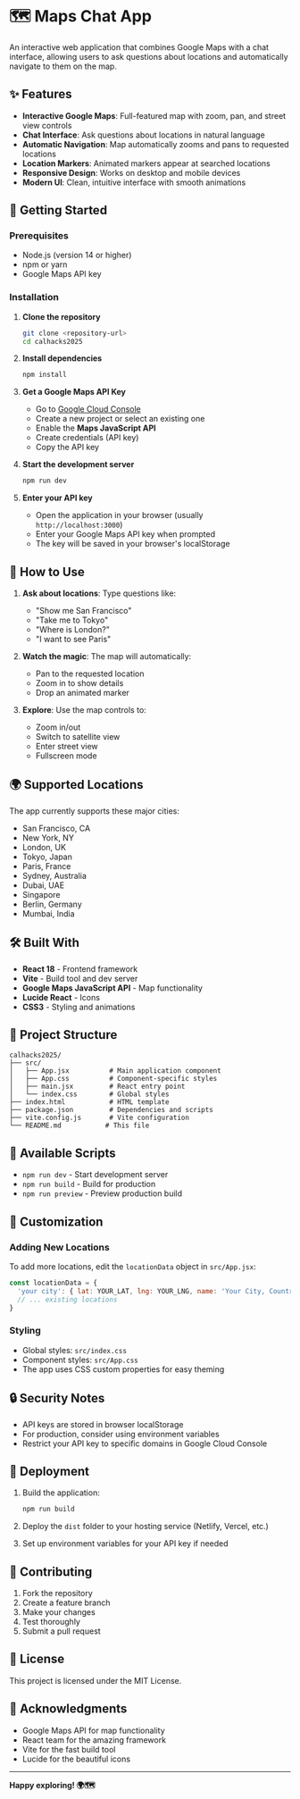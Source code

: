 # 🗺️ Maps Chat App

An interactive web application that combines Google Maps with a chat interface, allowing users to ask questions about locations and automatically navigate to them on the map.

## ✨ Features

- **Interactive Google Maps**: Full-featured map with zoom, pan, and street view controls
- **Chat Interface**: Ask questions about locations in natural language
- **Automatic Navigation**: Map automatically zooms and pans to requested locations
- **Location Markers**: Animated markers appear at searched locations
- **Responsive Design**: Works on desktop and mobile devices
- **Modern UI**: Clean, intuitive interface with smooth animations

## 🚀 Getting Started

### Prerequisites

- Node.js (version 14 or higher)
- npm or yarn
- Google Maps API key

### Installation

1. **Clone the repository**
   ```bash
   git clone <repository-url>
   cd calhacks2025
   ```

2. **Install dependencies**
   ```bash
   npm install
   ```

3. **Get a Google Maps API Key**
   - Go to [Google Cloud Console](https://console.cloud.google.com/)
   - Create a new project or select an existing one
   - Enable the **Maps JavaScript API**
   - Create credentials (API key)
   - Copy the API key

4. **Start the development server**
   ```bash
   npm run dev
   ```

5. **Enter your API key**
   - Open the application in your browser (usually `http://localhost:3000`)
   - Enter your Google Maps API key when prompted
   - The key will be saved in your browser's localStorage

## 🎯 How to Use

1. **Ask about locations**: Type questions like:
   - "Show me San Francisco"
   - "Take me to Tokyo"
   - "Where is London?"
   - "I want to see Paris"

2. **Watch the magic**: The map will automatically:
   - Pan to the requested location
   - Zoom in to show details
   - Drop an animated marker

3. **Explore**: Use the map controls to:
   - Zoom in/out
   - Switch to satellite view
   - Enter street view
   - Fullscreen mode

## 🌍 Supported Locations

The app currently supports these major cities:
- San Francisco, CA
- New York, NY
- London, UK
- Tokyo, Japan
- Paris, France
- Sydney, Australia
- Dubai, UAE
- Singapore
- Berlin, Germany
- Mumbai, India

## 🛠️ Built With

- **React 18** - Frontend framework
- **Vite** - Build tool and dev server
- **Google Maps JavaScript API** - Map functionality
- **Lucide React** - Icons
- **CSS3** - Styling and animations

## 📁 Project Structure

```
calhacks2025/
├── src/
│   ├── App.jsx          # Main application component
│   ├── App.css          # Component-specific styles
│   ├── main.jsx         # React entry point
│   └── index.css        # Global styles
├── index.html           # HTML template
├── package.json         # Dependencies and scripts
├── vite.config.js       # Vite configuration
└── README.md           # This file
```

## 🔧 Available Scripts

- `npm run dev` - Start development server
- `npm run build` - Build for production
- `npm run preview` - Preview production build

## 🎨 Customization

### Adding New Locations

To add more locations, edit the `locationData` object in `src/App.jsx`:

```javascript
const locationData = {
  'your city': { lat: YOUR_LAT, lng: YOUR_LNG, name: 'Your City, Country' },
  // ... existing locations
}
```

### Styling

- Global styles: `src/index.css`
- Component styles: `src/App.css`
- The app uses CSS custom properties for easy theming

## 🔒 Security Notes

- API keys are stored in browser localStorage
- For production, consider using environment variables
- Restrict your API key to specific domains in Google Cloud Console

## 🚀 Deployment

1. Build the application:
   ```bash
   npm run build
   ```

2. Deploy the `dist` folder to your hosting service (Netlify, Vercel, etc.)

3. Set up environment variables for your API key if needed

## 🤝 Contributing

1. Fork the repository
2. Create a feature branch
3. Make your changes
4. Test thoroughly
5. Submit a pull request

## 📝 License

This project is licensed under the MIT License.

## 🙏 Acknowledgments

- Google Maps API for map functionality
- React team for the amazing framework
- Vite for the fast build tool
- Lucide for the beautiful icons

---

**Happy exploring! 🌍🗺️** 